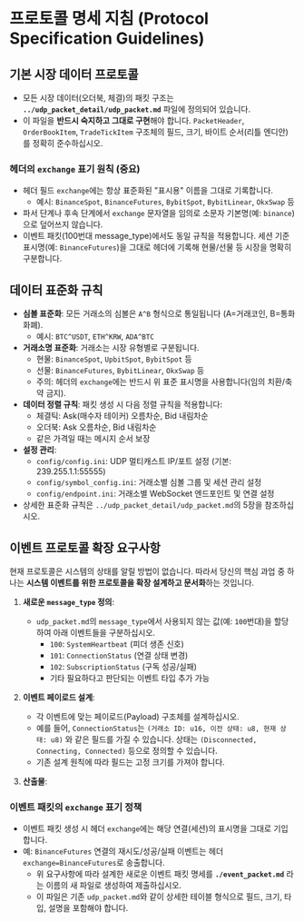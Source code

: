 # 프로토콜 명세 지침 (Protocol Specification Guidelines)

## 기본 시장 데이터 프로토콜

* 모든 시장 데이터(오더북, 체결)의 패킷 구조는 **`../udp_packet_detail/udp_packet.md`** 파일에 정의되어 있습니다.
* 이 파일을 **반드시 숙지하고 그대로 구현**해야 합니다. `PacketHeader`, `OrderBookItem`, `TradeTickItem` 구조체의 필드, 크기, 바이트 순서(리틀 엔디안)를 정확히 준수하십시오.

### 헤더의 `exchange` 표기 원칙 (중요)
- 헤더 필드 `exchange`에는 항상 표준화된 "표시용" 이름을 그대로 기록합니다.
  - 예시: `BinanceSpot`, `BinanceFutures`, `BybitSpot`, `BybitLinear`, `OkxSwap` 등
- 파서 단계나 후속 단계에서 `exchange` 문자열을 임의로 소문자 기본명(예: `binance`)으로 덮어쓰지 않습니다.
- 이벤트 패킷(100번대 message_type)에서도 동일 규칙을 적용합니다. 세션 기준 표시명(예: `BinanceFutures`)을 그대로 헤더에 기록해 현물/선물 등 시장을 명확히 구분합니다.

## 데이터 표준화 규칙

* **심볼 표준화**: 모든 거래소의 심볼은 `A^B` 형식으로 통일됩니다 (A=거래코인, B=통화화폐).
  - 예시: `BTC^USDT`, `ETH^KRW`, `ADA^BTC`
* **거래소명 표준화**: 거래소는 시장 유형별로 구분됩니다.
  - 현물: `BinanceSpot`, `UpbitSpot`, `BybitSpot` 등
  - 선물: `BinanceFutures`, `BybitLinear`, `OkxSwap` 등
  - 주의: 헤더의 `exchange`에는 반드시 위 표준 표시명을 사용합니다(임의 치환/축약 금지).
* **데이터 정렬 규칙**: 패킷 생성 시 다음 정렬 규칙을 적용합니다:
  - 체결틱: Ask(매수자 테이커) 오름차순, Bid 내림차순
  - 오더북: Ask 오름차순, Bid 내림차순
  - 같은 가격일 때는 메시지 순서 보장
* **설정 관리**: 
  - `config/config.ini`: UDP 멀티캐스트 IP/포트 설정 (기본: 239.255.1.1:55555)
  - `config/symbol_config.ini`: 거래소별 심볼 그룹 및 세션 관리 설정
  - `config/endpoint.ini`: 거래소별 WebSocket 엔드포인트 및 연결 설정
* 상세한 표준화 규칙은 `../udp_packet_detail/udp_packet.md`의 5장을 참조하십시오.

## 이벤트 프로토콜 확장 요구사항

현재 프로토콜은 시스템의 상태를 알릴 방법이 없습니다. 따라서 당신의 핵심 과업 중 하나는 **시스템 이벤트를 위한 프로토콜을 확장 설계하고 문서화**하는 것입니다.

1.  **새로운 `message_type` 정의**:
    * `udp_packet.md`의 `message_type`에서 사용되지 않는 값(예: `100`번대)을 할당하여 아래 이벤트들을 구분하십시오.
        * `100`: `SystemHeartbeat` (피더 생존 신호)
        * `101`: `ConnectionStatus` (연결 상태 변경)
        * `102`: `SubscriptionStatus` (구독 성공/실패)
        * 기타 필요하다고 판단되는 이벤트 타입 추가 가능

2.  **이벤트 페이로드 설계**:
    * 각 이벤트에 맞는 페이로드(Payload) 구조체를 설계하십시오.
    * 예를 들어, `ConnectionStatus`는 `(거래소 ID: u16, 이전 상태: u8, 현재 상태: u8)` 와 같은 필드를 가질 수 있습니다. 상태는 `(Disconnected, Connecting, Connected)` 등으로 정의할 수 있습니다.
    * 기존 설계 원칙에 따라 필드는 고정 크기를 가져야 합니다.

3.  **산출물**:
### 이벤트 패킷의 `exchange` 표기 정책
- 이벤트 패킷 생성 시 헤더 `exchange`에는 해당 연결(세션)의 표시명을 그대로 기입합니다.
- 예: `BinanceFutures` 연결의 재시도/성공/실패 이벤트는 헤더 `exchange=BinanceFutures`로 송출합니다.
    * 위 요구사항에 따라 설계한 새로운 이벤트 패킷 명세를 **`./event_packet.md`** 라는 이름의 새 파일로 생성하여 제출하십시오.
    * 이 파일은 기존 `udp_packet.md`와 같이 상세한 테이블 형식으로 필드, 크기, 타입, 설명을 포함해야 합니다.